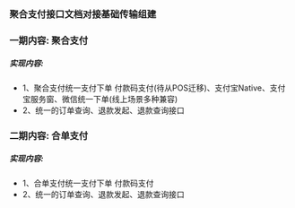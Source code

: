 ### 聚合支付接口文档对接基础传输组建

### 一期内容: 聚合支付
##### 实现内容: 
* 1、聚合支付统一支付下单 
    付款码支付(待从POS迁移)、支付宝Native、支付宝服务窗、微信统一下单(线上场景多种兼容)
* 2、统一的订单查询、退款发起、退款查询接口

### 二期内容: 合单支付
##### 实现内容:
* 1、合单支付统一支付下单 
    付款码支付
* 2、统一的订单查询、退款发起、退款查询接口